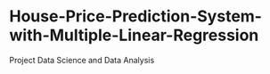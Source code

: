 # House-Price-Prediction-System-with-Multiple-Linear-Regression
Project Data Science and Data Analysis
